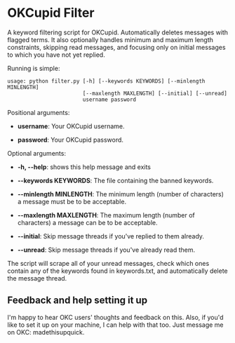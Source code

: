 OKCupid Filter
==============

A keyword filtering script for OKCupid. Automatically deletes messages with flagged terms. It also optionally handles minimum and maximum length constraints, skipping read messages, and focusing only on initial messages to which you have not yet replied.

Running is simple:

	usage: python filter.py [-h] [--keywords KEYWORDS] [--minlength MINLENGTH]
			                [--maxlength MAXLENGTH] [--initial] [--unread]
			                username password

Positional arguments:

* __username__:              Your OKCupid username.

* __password__:              Your OKCupid password.

Optional arguments:

* __-h, --help__:            shows this help message and exits

* __--keywords KEYWORDS__:   The file containing the banned keywords.

* __--minlength MINLENGTH__: The minimum length (number of characters) a message must be to be acceptable.

* __--maxlength MAXLENGTH__: The maximum length (number of characters) a message can be to be acceptable.

* __--initial__:             Skip message threads if you've replied to them already.

* __--unread__:              Skip message threads if you've already read them.

The script will scrape all of your unread messages, check which ones contain any of the keywords found in keywords.txt, and automatically delete the message thread.

Feedback and help setting it up
-------------------------------

I'm happy to hear OKC users' thoughts and feedback on this. Also, if you'd like to set it up on your machine, I can help with that too. Just message me on OKC: madethisupquick.